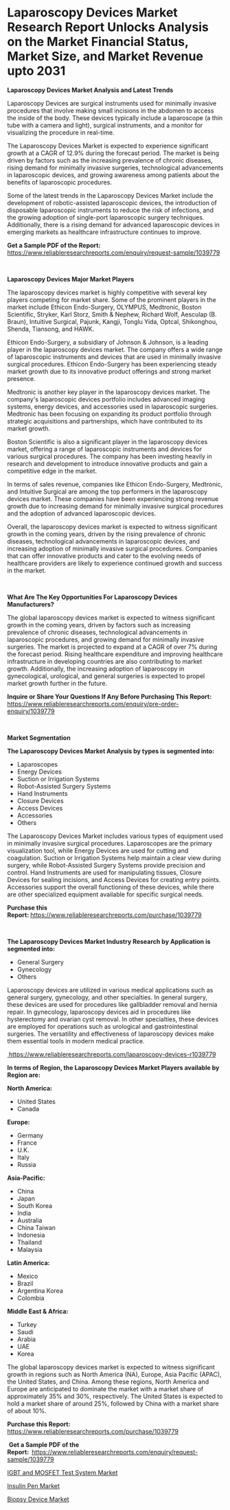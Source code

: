<p><h1>Laparoscopy Devices Market Research Report Unlocks Analysis on the Market Financial Status, Market Size, and Market Revenue upto 2031</h1></p><p><strong>Laparoscopy Devices Market Analysis and Latest Trends</strong></p>
<p><p>Laparoscopy Devices are surgical instruments used for minimally invasive procedures that involve making small incisions in the abdomen to access the inside of the body. These devices typically include a laparoscope (a thin tube with a camera and light), surgical instruments, and a monitor for visualizing the procedure in real-time.</p><p>The Laparoscopy Devices Market is expected to experience significant growth at a CAGR of 12.9% during the forecast period. The market is being driven by factors such as the increasing prevalence of chronic diseases, rising demand for minimally invasive surgeries, technological advancements in laparoscopic devices, and growing awareness among patients about the benefits of laparoscopic procedures.</p><p>Some of the latest trends in the Laparoscopy Devices Market include the development of robotic-assisted laparoscopic devices, the introduction of disposable laparoscopic instruments to reduce the risk of infections, and the growing adoption of single-port laparoscopic surgery techniques. Additionally, there is a rising demand for advanced laparoscopic devices in emerging markets as healthcare infrastructure continues to improve.</p></p>
<p><strong>Get a Sample PDF of the Report:&nbsp;</strong> <a href="https://www.reliableresearchreports.com/enquiry/request-sample/1039779">https://www.reliableresearchreports.com/enquiry/request-sample/1039779</a></p>
<p>&nbsp;</p>
<p><strong>Laparoscopy Devices Major Market Players</strong></p>
<p><p>The laparoscopy devices market is highly competitive with several key players competing for market share. Some of the prominent players in the market include Ethicon Endo-Surgery, OLYMPUS, Medtronic, Boston Scientific, Stryker, Karl Storz, Smith & Nephew, Richard Wolf, Aesculap (B. Braun), Intuitive Surgical, Pajunk, Kangji, Tonglu Yida, Optcal, Shikonghou, Shenda, Tiansong, and HAWK.</p><p>Ethicon Endo-Surgery, a subsidiary of Johnson & Johnson, is a leading player in the laparoscopy devices market. The company offers a wide range of laparoscopic instruments and devices that are used in minimally invasive surgical procedures. Ethicon Endo-Surgery has been experiencing steady market growth due to its innovative product offerings and strong market presence.</p><p>Medtronic is another key player in the laparoscopy devices market. The company's laparoscopic devices portfolio includes advanced imaging systems, energy devices, and accessories used in laparoscopic surgeries. Medtronic has been focusing on expanding its product portfolio through strategic acquisitions and partnerships, which have contributed to its market growth.</p><p>Boston Scientific is also a significant player in the laparoscopy devices market, offering a range of laparoscopic instruments and devices for various surgical procedures. The company has been investing heavily in research and development to introduce innovative products and gain a competitive edge in the market.</p><p>In terms of sales revenue, companies like Ethicon Endo-Surgery, Medtronic, and Intuitive Surgical are among the top performers in the laparoscopy devices market. These companies have been experiencing strong revenue growth due to increasing demand for minimally invasive surgical procedures and the adoption of advanced laparoscopic devices.</p><p>Overall, the laparoscopy devices market is expected to witness significant growth in the coming years, driven by the rising prevalence of chronic diseases, technological advancements in laparoscopic devices, and increasing adoption of minimally invasive surgical procedures. Companies that can offer innovative products and cater to the evolving needs of healthcare providers are likely to experience continued growth and success in the market.</p></p>
<p>&nbsp;</p>
<p><strong>What Are The Key Opportunities For Laparoscopy Devices Manufacturers?</strong></p>
<p><p>The global laparoscopy devices market is expected to witness significant growth in the coming years, driven by factors such as increasing prevalence of chronic diseases, technological advancements in laparoscopic procedures, and growing demand for minimally invasive surgeries. The market is projected to expand at a CAGR of over 7% during the forecast period. Rising healthcare expenditure and improving healthcare infrastructure in developing countries are also contributing to market growth. Additionally, the increasing adoption of laparoscopy in gynecological, urological, and general surgeries is expected to propel market growth further in the future.</p></p>
<p><strong>Inquire or Share Your Questions If Any Before Purchasing This Report:</strong> <a href="https://www.reliableresearchreports.com/enquiry/pre-order-enquiry/1039779">https://www.reliableresearchreports.com/enquiry/pre-order-enquiry/1039779</a></p>
<p>&nbsp;</p>
<p><strong>Market Segmentation</strong></p>
<p><strong>The Laparoscopy Devices Market Analysis by types is segmented into:</strong></p>
<p><ul><li>Laparoscopes</li><li>Energy Devices</li><li>Suction or Irrigation Systems</li><li>Robot-Assisted Surgery Systems</li><li>Hand Instruments</li><li>Closure Devices</li><li>Access Devices</li><li>Accessories</li><li>Others</li></ul></p>
<p><p>The Laparoscopy Devices Market includes various types of equipment used in minimally invasive surgical procedures. Laparoscopes are the primary visualization tool, while Energy Devices are used for cutting and coagulation. Suction or Irrigation Systems help maintain a clear view during surgery, while Robot-Assisted Surgery Systems provide precision and control. Hand Instruments are used for manipulating tissues, Closure Devices for sealing incisions, and Access Devices for creating entry points. Accessories support the overall functioning of these devices, while there are other specialized equipment available for specific surgical needs.</p></p>
<p><strong>Purchase this Report:&nbsp;</strong><a href="https://www.reliableresearchreports.com/purchase/1039779">https://www.reliableresearchreports.com/purchase/1039779</a></p>
<p>&nbsp;</p>
<p><strong>The Laparoscopy Devices Market Industry Research by Application is segmented into:</strong></p>
<p><ul><li>General Surgery</li><li>Gynecology</li><li>Others</li></ul></p>
<p><p>Laparoscopy devices are utilized in various medical applications such as general surgery, gynecology, and other specialties. In general surgery, these devices are used for procedures like gallbladder removal and hernia repair. In gynecology, laparoscopy devices aid in procedures like hysterectomy and ovarian cyst removal. In other specialties, these devices are employed for operations such as urological and gastrointestinal surgeries. The versatility and effectiveness of laparoscopy devices make them essential tools in modern medical practice.</p></p>
<p><a href="https://www.reliableresearchreports.com/laparoscopy-devices-r1039779">&nbsp;https://www.reliableresearchreports.com/laparoscopy-devices-r1039779</a></p>
<p><strong>In terms of Region, the Laparoscopy Devices Market Players available by Region are:</strong></p>
<p>
    <p> <strong> North America: </strong>
        <ul>
            <li>United States</li>
            <li>Canada</li>
        </ul>
        </p> 
    <p> <strong> Europe: </strong>
        <ul>
            <li>Germany</li>
            <li>France</li>
            <li>U.K.</li>
            <li>Italy</li>
            <li>Russia</li>
        </ul>
        </p> 
    <p> <strong> Asia-Pacific: </strong>
        <ul>
            <li>China</li>
            <li>Japan</li>
            <li>South Korea</li>
            <li>India</li>
            <li>Australia</li>
            <li>China Taiwan</li>
            <li>Indonesia</li>
            <li>Thailand</li>
            <li>Malaysia</li>
        </ul>
        </p> 
    <p> <strong> Latin America: </strong>
        <ul>
            <li>Mexico</li>
            <li>Brazil</li>
            <li>Argentina Korea</li>
            <li>Colombia</li>
        </ul>
        </p> 
    <p> <strong> Middle East & Africa: </strong>
        <ul>
            <li>Turkey</li>
            <li>Saudi</li>
            <li>Arabia</li>
            <li>UAE</li>
            <li>Korea</li>
        </ul>
    </p>
    </p>
<p><p>The global laparoscopy devices market is expected to witness significant growth in regions such as North America (NA), Europe, Asia Pacific (APAC), the United States, and China. Among these regions, North America and Europe are anticipated to dominate the market with a market share of approximately 35% and 30%, respectively. The United States is expected to hold a market share of around 25%, followed by China with a market share of about 10%.</p></p>
<p><strong>Purchase this Report: </strong><a href="https://www.reliableresearchreports.com/purchase/1039779">https://www.reliableresearchreports.com/purchase/1039779</a></p>
<p>&nbsp;<strong>Get a Sample PDF of the Report:&nbsp;&nbsp;</strong><a href="https://www.reliableresearchreports.com/enquiry/request-sample/1039779">https://www.reliableresearchreports.com/enquiry/request-sample/1039779</a></p>
<p><strong></strong></p>
<p><p><a href="https://www.linkedin.com/pulse/igbt-mosfet-test-system-market-outlook-industry-overview-forecast-9svae?trackingId=873pPr7DdsGNiqj%2F%2FRQUXA%3D%3D">IGBT and MOSFET Test System Market</a></p><p><a href="https://github.com/mabutironaldo/Market-Research-Report-List-4/blob/main/insulin-pen-market.md">Insulin Pen Market</a></p><p><a href="https://www.linkedin.com/pulse/analyzing-biopsy-device-market-global-industry-perspective-o3lpe?trackingId=%2BJ1J90OR%2F62iO6yvQlsOtg%3D%3D">Biopsy Device Market</a></p></p>